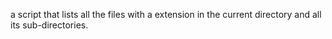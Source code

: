 a script that lists all the files with a extension in the current directory and all its sub-directories.
